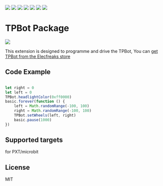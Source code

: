 ![](https://img.shields.io/badge/Plantfrom-Micro%3Abit-red) ![](https://img.shields.io/travis/com/lionyhw/pxt-XG171-DRONE) ![](https://img.shields.io/github/v/release/lionyhw/pxt-XG171-DRONE) ![](https://img.shields.io/github/last-commit/lionyhw/pxt-XG171-DRONE) ![](https://img.shields.io/github/languages/top/lionyhw/pxt-XG171-DRONE) ![](https://img.shields.io/github/issues/lionyhw/pxt-XG171-DRONE) ![](https://img.shields.io/github/license/lionyhw/pxt-XG171-DRONE) 

# TPBot Package

![](/images.png/)

This extension is designed to programme and drive the TPBot, You can [get TPBot from the Elecfreaks store](https://www.elecfreaks.com/store/tpbot.html)

## Code Example
```JavaScript

let right = 0
let left = 0
TPBot.headlightColor(0xff0000)
basic.forever(function () {
    left = Math.randomRange(-100, 100)
    right = Math.randomRange(-100, 100)
    TPBot.setWheels(left, right)
    basic.pause(1000)
})

```
## Supported targets
for PXT/microbit

## License
MIT

